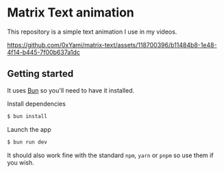 # Matrix Text animation

This repository is a simple text animation I use in my videos.

https://github.com/0xYami/matrix-text/assets/118700396/b11484b8-1e48-4f14-b445-7f00b637a1dc

## Getting started

It uses [Bun](https://bun.sh) so you'll need to have it installed.

Install dependencies

```sh
$ bun install
```

Launch the app

```sh
$ bun run dev
```

It should also work fine with the standard `npm`, `yarn` or `pnpm` so use them if you wish.
